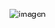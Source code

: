 ![imagen](https://github.com/CoreDX1/relogSinEstilo/assets/93318359/d97c7c5d-b93f-4997-82d2-7b1fab6cecf7)
